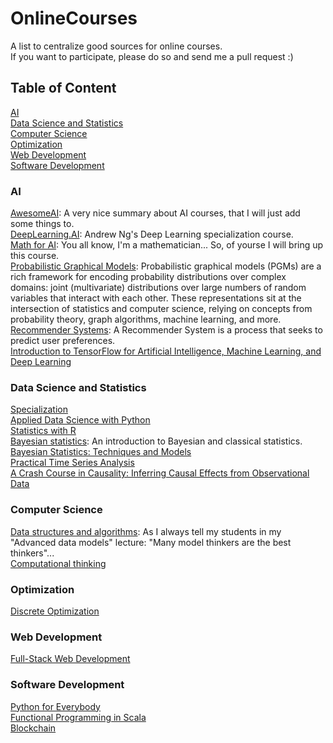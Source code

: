 # OnlineCourses
A list to centralize good sources for online courses.  
If you want to participate, please do so and send me a pull request :)

## Table of Content
[AI](#ai)  
[Data Science and Statistics](#data-science-and-statistics)  
[Computer Science](#computer-science)  
[Optimization](#optimization)  
[Web Development](#web-development)  
[Software Development](#software-development)  

### AI
[AwesomeAI](https://github.com/hades217/awesome-ai): A very nice summary about AI courses, that I will just add some things to.  
[DeepLearning.AI](https://www.deeplearning.ai/ "DeepLearning.AI"): Andrew Ng's Deep Learning specialization course.  
[Math for AI](https://www.coursera.org/specializations/mathematics-machine-learning): You all know, I'm a mathematician... So, of yourse I will bring up this course.  
[Probabilistic Graphical Models](https://www.coursera.org/specializations/probabilistic-graphical-models): Probabilistic graphical models (PGMs) are a rich framework for encoding probability distributions over complex domains: joint (multivariate) distributions over large numbers of random variables that interact with each other. These representations sit at the intersection of statistics and computer science, relying on concepts from probability theory, graph algorithms, machine learning, and more.  
[Recommender Systems](https://www.coursera.org/specializations/recommender-systems): A Recommender System is a process that seeks to predict user preferences.  
[Introduction to TensorFlow for Artificial Intelligence, Machine Learning, and Deep Learning](https://www.coursera.org/learn/introduction-tensorflow)  

### Data Science and Statistics
[Specialization](https://www.coursera.org/specializations/jhu-data-science)  
[Applied Data Science with Python](https://www.coursera.org/specializations/data-science-python)  
[Statistics with R](https://www.coursera.org/specializations/statistics)  
[Bayesian statistics](https://www.coursera.org/learn/bayesian-statistics): An introduction to Bayesian and classical statistics.  
[Bayesian Statistics: Techniques and Models](https://www.coursera.org/learn/mcmc-bayesian-statistics)  
[Practical Time Series Analysis](https://www.coursera.org/learn/practical-time-series-analysis)  
[A Crash Course in Causality: Inferring Causal Effects from Observational Data](https://www.coursera.org/learn/crash-course-in-causality)  

### Computer Science
[Data structures and algorithms](https://www.coursera.org/specializations/data-structures-algorithms): As I always tell my students in my "Advanced data models" lecture: "Many model thinkers are the best thinkers"...  
[Computational thinking](https://www.coursera.org/learn/computational-thinking-problem-solving)  

### Optimization
[Discrete Optimization](https://www.coursera.org/learn/discrete-optimization)  

### Web Development
[Full-Stack Web Development](https://www.coursera.org/specializations/full-stack-react)  

### Software Development
[Python for Everybody](https://www.coursera.org/specializations/python)  
[Functional Programming in Scala](https://www.coursera.org/specializations/scala)  
[Blockchain](https://www.coursera.org/specializations/blockchain)  


